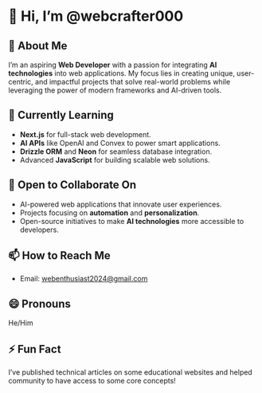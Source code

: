 # 👋 Hi, I’m @webcrafter000  

## 👀 About Me  
I’m an aspiring **Web Developer** with a passion for integrating **AI technologies** into web applications. My focus lies in creating unique, user-centric, and impactful projects that solve real-world problems while leveraging the power of modern frameworks and AI-driven tools.  

## 🌱 Currently Learning  
- **Next.js** for full-stack web development.  
- **AI APIs** like OpenAI and Convex to power smart applications.  
- **Drizzle ORM** and **Neon** for seamless database integration.  
- Advanced **JavaScript** for building scalable web solutions.  

## 💞️ Open to Collaborate On  
- AI-powered web applications that innovate user experiences.  
- Projects focusing on **automation** and **personalization**.  
- Open-source initiatives to make **AI technologies** more accessible to developers.  

## 📫 How to Reach Me  
- Email: webenthusiast2024@gmail.com  

## 😄 Pronouns  
He/Him  

## ⚡ Fun Fact  
I’ve published technical articles on some educational websites and helped community to have access to some core concepts!
